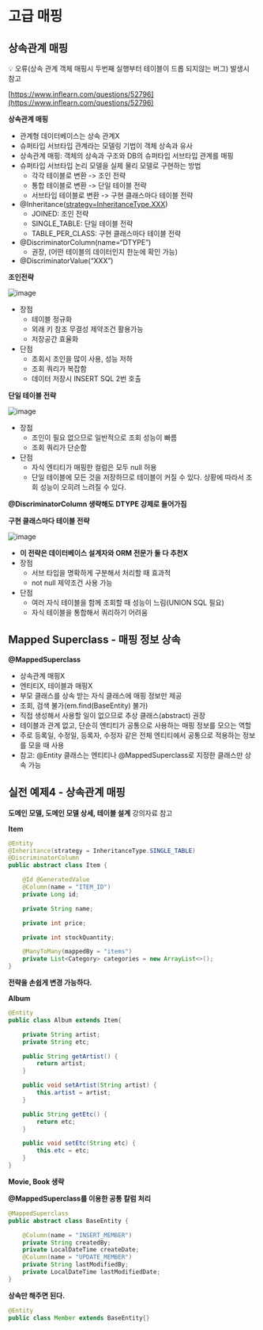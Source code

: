 # 고급 매핑

## 상속관계 매핑

<aside>
💡 오류(상속 관계 객체 매핑시 두번째 실행부터 테이블이 드롭 되지않는 버그) 발생시 참고

[https://www.inflearn.com/questions/52796](https://www.inflearn.com/questions/52796)

</aside>

**상속관계 매핑**

- 관계형 데이터베이스는 상속 관계X
- 슈퍼타입 서브타입 관계라는 모델링 기법이 객체 상속과 유사
- 상속관계 매핑: 객체의 상속과 구조와 DB의 슈퍼타입 서브타입 관계를 매핑
- 슈퍼타입 서브타입 논리 모델을 실제 물리 모델로 구현하는 방법
    - 각각 테이블로 변환 -> 조인 전략
    - 통합 테이블로 변환 -> 단일 테이블 전략
    - 서브타입 테이블로 변환 -> 구현 클래스마다 테이블 전략
- @Inheritance([strategy=InheritanceType.XXX](http://strategy%3Dinheritancetype.xxx/))
    - JOINED: 조인 전략
    - SINGLE_TABLE: 단일 테이블 전략
    - TABLE_PER_CLASS: 구현 클래스마다 테이블 전략
- @DiscriminatorColumn(name=“DTYPE”)
    - 권장, (어떤 테이블의 데이터인지 한눈에 확인 가능)
- @DiscriminatorValue(“XXX”)

**조인전략**

![image](https://user-images.githubusercontent.com/106286686/215438598-3caf5bd0-6c6e-43af-981b-a6c5ddc23a7a.png)

- 장점
    - 테이블 정규화
    - 외래 키 참조 무결성 제약조건 활용가능
    - 저장공간 효율화
- 단점
    - 조회시 조인을 많이 사용, 성능 저하
    - 조회 쿼리가 복잡함
    - 데이터 저장시 INSERT SQL 2번 호출

**단일 테이블 전략**

![image](https://user-images.githubusercontent.com/106286686/215438710-a62cc54f-7c26-40b8-a1bd-4524ef15ac39.png)

- 장점
    - 조인이 필요 없으므로 일반적으로 조회 성능이 빠름
    - 조회 쿼리가 단순함
- 단점
    - 자식 엔티티가 매핑한 컬럼은 모두 null 허용
    - 단일 테이블에 모든 것을 저장하므로 테이블이 커질 수 있다. 상황에 따라서 조회 성능이 오히려 느려질 수 있다.

**@DiscriminatorColumn 생략해도 DTYPE 강제로 들어가짐**

**구현 클래스마다 테이블 전략**

![image](https://user-images.githubusercontent.com/106286686/215438798-f66d8ed7-f09b-4573-a78c-8ac0ac1e8330.png)

- **이 전략은 데이터베이스 설계자와 ORM 전문가 둘 다 추천X**
- 장점
    - 서브 타입을 명확하게 구분해서 처리할 때 효과적
    - not null 제약조건 사용 가능
- 단점
    - 여러 자식 테이블을 함께 조회할 때 성능이 느림(UNION SQL 필요)
    - 자식 테이블을 통합해서 쿼리하기 어려움

## Mapped Superclass - 매핑 정보 상속

**@MappedSuperclass**

- 상속관계 매핑X
- 엔티티X, 테이블과 매핑X
- 부모 클래스를 상속 받는 자식 클래스에 매핑 정보만 제공
- 조회, 검색 불가(em.find(BaseEntity) 불가)
- 직접 생성해서 사용할 일이 없으므로 추상 클래스(abstract) 권장
- 테이블과 관계 없고, 단순히 엔티티가 공통으로 사용하는 매핑 정보를 모으는 역할
- 주로 등록일, 수정일, 등록자, 수정자 같은 전체 엔티티에서 공통으로 적용하는 정보를 모을 때 사용
- 참고: @Entity 클래스는 엔티티나 @MappedSuperclass로 지정한 클래스만 상속 가능

## 실전 예제4 - 상속관계 매핑

**도메인 모델, 도메인 모델 상세, 테이블 설계**
강의자료 참고

**Item**

```java
@Entity
@Inheritance(strategy = InheritanceType.SINGLE_TABLE)
@DiscriminatorColumn
public abstract class Item {

    @Id @GeneratedValue
    @Column(name = "ITEM_ID")
    private Long id;

    private String name;

    private int price;

    private int stockQuantity;

    @ManyToMany(mappedBy = "items")
    private List<Category> categories = new ArrayList<>();
}
```

**전략을 손쉽게 변경 가능하다.**

**Album**

```java
@Entity
public class Album extends Item{

    private String artist;
    private String etc;

    public String getArtist() {
        return artist;
    }

    public void setArtist(String artist) {
        this.artist = artist;
    }

    public String getEtc() {
        return etc;
    }

    public void setEtc(String etc) {
        this.etc = etc;
    }
}
```

**Movie, Book 생략**

**@MappedSuperclass를 이용한 공통 칼럼 처리**

```java
@MappedSuperclass
public abstract class BaseEntity {

    @Column(name = "INSERT_MEMBER")
    private String createdBy;
    private LocalDateTime createDate;
    @Column(name = "UPDATE_MEMBER")
    private String lastModifiedBy;
    private LocalDateTime lastModifiedDate;
}
```

**상속만 해주면 된다.**

```java
@Entity
public class Member extends BaseEntity{}
```
